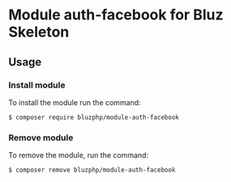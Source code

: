 # Module auth-facebook for Bluz Skeleton

Usage
-------------------------
### Install module
To install the module run the command:
  

    $ composer require bluzphp/module-auth-facebook

### Remove module
To remove the module, run the command:
    

    $ composer remove bluzphp/module-auth-facebook
